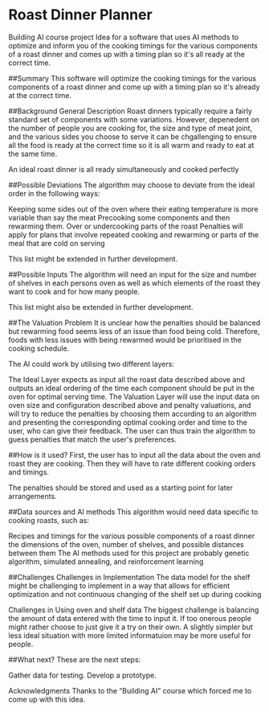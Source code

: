 # Roast Dinner Planner
Building AI course project
Idea for a software that uses AI methods to optimize and inform you of the cooking timings for the various components of a roast dinner and comes up with a timing plan so it's all ready at the correct time.

##Summary
This software will optimize the cooking timings for the various components of a roast dinner and come up with a timing plan so it's already at the correct time.

##Background
General Description
Roast dinners typically require a fairly standard set of components with some variations. However, depenedent on the number of people you are cooking for, the size and type of meat joint, and the various sides you choose to serve it can be chgallenging to ensure all the food is ready at the correct time so it is all warm and ready to eat at the same time.

An ideal roast dinner is all ready simultaneously and cooked perfectly

##Possible Deviations
The algorithm may choose to deviate from the ideal order in the following ways:

Keeping some sides out of the oven where their eating temperature is more variable than say the meat
Precooking some components and then rewarming them.
Over or undercooking parts of the roast
Penalties will apply for plans that involve repeated cooking and rewarming or parts of the meal that are cold on serving

This list might be extended in further development.

##Possible Inputs
The algorithm will need an input for the size and number of shelves in each persons oven as well as which elements of the roast they want to cook and for how many people. 

This list might also be extended in further development.

##The Valuation Problem
It is unclear how the penalties should be balanced but rewarming food seems less of an issue than food being cold. Therefore, foods with less issues with being rewarmed would be prioritised in the cooking schedule. 

The AI could work by utilising two different layers:

The Ideal Layer expects as input all the roast data described above and outputs an ideal ordering of the time each component should be put in the oven for optimal serving time.
The Valuation Layer will use the input data on oven size and configuration described above and penalty valuations, and will try to reduce the penalties by choosing them according to an algorithm and presenting the corresponding optimal cooking order and time to the user, who can give their feedback. The user can thus train the algorithm to guess penalties that match the user's preferences.

##How is it used?
First, the user has to input all the data about the oven and roast they are cooking. Then they will have to rate different cooking orders and timings.

The penalties should be stored and used as a starting point for later arrangements.

##Data sources and AI methods
This algorithm would need data specific to cooking roasts, such as:

Recipes and timings for the various possible components of a roast dinner
the dimensions of the oven, number of shelves, and possible distances between them 
The AI methods used for this project are probably genetic algorithm, simulated annealing, and reinforcement learning

##Challenges
Challenges in Implementation
The data model for the shelf might be challenging to implement in a way that allows for efficient optimization and not continuous changing of the shelf set up during cooking

Challenges in Using oven and shelf data
The biggest challenge is balancing the amount of data entered with the time to input it. If too onerous people might rather choose to just give it a try on their own. A slightly simpler but less ideal situation with more limited informatuion may be more useful for people.

##What next?
These are the next steps:

Gather data for testing.
Develop a prototype.

Acknowledgments
Thanks to the “Building AI” course which forced me to come up with this idea.
